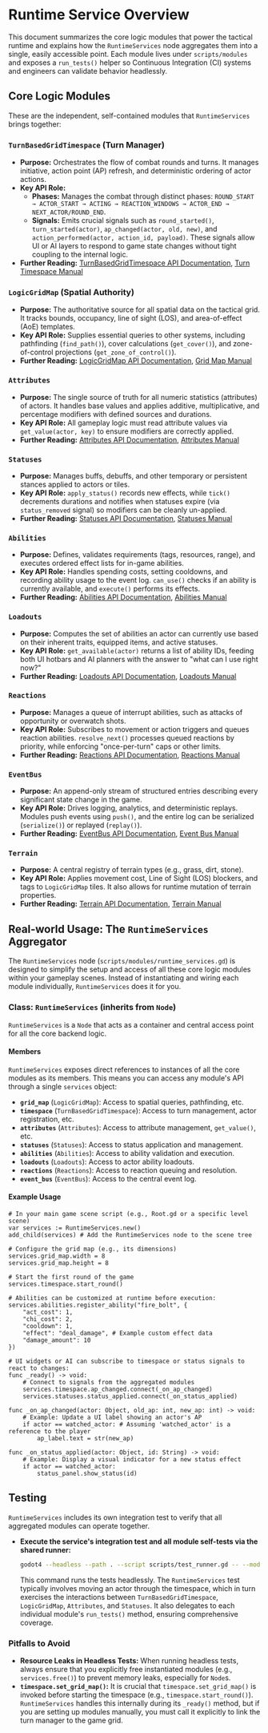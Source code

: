 # Runtime Service Overview

This document summarizes the core logic modules that power the tactical runtime and explains how the `RuntimeServices` node aggregates them into a single, easily accessible point. Each module lives under `scripts/modules` and exposes a `run_tests()` helper so Continuous Integration (CI) systems and engineers can validate behavior headlessly.

## Core Logic Modules

These are the independent, self-contained modules that `RuntimeServices` brings together:

### `TurnBasedGridTimespace` (Turn Manager)

*   **Purpose:** Orchestrates the flow of combat rounds and turns. It manages initiative, action point (AP) refresh, and deterministic ordering of actor actions.
*   **Key API Role:**
    *   **Phases:** Manages the combat through distinct phases: `ROUND_START → ACTOR_START → ACTING → REACTION_WINDOWS → ACTOR_END → NEXT_ACTOR/ROUND_END`.
    *   **Signals:** Emits crucial signals such as `round_started()`, `turn_started(actor)`, `ap_changed(actor, old, new)`, and `action_performed(actor, action_id, payload)`. These signals allow UI or AI layers to respond to game state changes without tight coupling to the internal logic.
*   **Further Reading:** [TurnBasedGridTimespace API Documentation](html/TurnBasedGridTimespace.html), [Turn Timespace Manual](turn_timespace_manual.md)

### `LogicGridMap` (Spatial Authority)

*   **Purpose:** The authoritative source for all spatial data on the tactical grid. It tracks bounds, occupancy, line of sight (LOS), and area-of-effect (AoE) templates.
*   **Key API Role:** Supplies essential queries to other systems, including pathfinding (`find_path()`), cover calculations (`get_cover()`), and zone-of-control projections (`get_zone_of_control()`).
*   **Further Reading:** [LogicGridMap API Documentation](html/GridLogic.html), [Grid Map Manual](grid_map_manual.md)

### `Attributes`

*   **Purpose:** The single source of truth for all numeric statistics (attributes) of actors. It handles base values and applies additive, multiplicative, and percentage modifiers with defined sources and durations.
*   **Key API Role:** All gameplay logic must read attribute values via `get_value(actor, key)` to ensure modifiers are correctly applied.
*   **Further Reading:** [Attributes API Documentation](html/Attributes.html), [Attributes Manual](attributes_manual.md)

### `Statuses`

*   **Purpose:** Manages buffs, debuffs, and other temporary or persistent stances applied to actors or tiles.
*   **Key API Role:** `apply_status()` records new effects, while `tick()` decrements durations and notifies when statuses expire (via `status_removed` signal) so modifiers can be cleanly un-applied.
*   **Further Reading:** [Statuses API Documentation](html/Statuses.html), [Statuses Manual](statuses_manual.md)

### `Abilities`

*   **Purpose:** Defines, validates requirements (tags, resources, range), and executes ordered effect lists for in-game abilities.
*   **Key API Role:** Handles spending costs, setting cooldowns, and recording ability usage to the event log. `can_use()` checks if an ability is currently available, and `execute()` performs its effects.
*   **Further Reading:** [Abilities API Documentation](html/Abilities.html), [Abilities Manual](abilities_manual.md)

### `Loadouts`

*   **Purpose:** Computes the set of abilities an actor can currently use based on their inherent traits, equipped items, and active statuses.
*   **Key API Role:** `get_available(actor)` returns a list of ability IDs, feeding both UI hotbars and AI planners with the answer to "what can I use right now?"
*   **Further Reading:** [Loadouts API Documentation](html/Loadouts.html), [Loadouts Manual](loadouts_manual.md)

### `Reactions`

*   **Purpose:** Manages a queue of interrupt abilities, such as attacks of opportunity or overwatch shots.
*   **Key API Role:** Subscribes to movement or action triggers and queues reaction abilities. `resolve_next()` processes queued reactions by priority, while enforcing "once-per-turn" caps or other limits.
*   **Further Reading:** [Reactions API Documentation](html/Reactions.html), [Reactions Manual](reactions_manual.md)

### `EventBus`

*   **Purpose:** An append-only stream of structured entries describing every significant state change in the game.
*   **Key API Role:** Drives logging, analytics, and deterministic replays. Modules push events using `push()`, and the entire log can be serialized (`serialize()`) or replayed (`replay()`).
*   **Further Reading:** [EventBus API Documentation](html/EventBus.html), [Event Bus Manual](event_bus_manual.md)

### `Terrain`

*   **Purpose:** A central registry of terrain types (e.g., grass, dirt, stone).
*   **Key API Role:** Applies movement cost, Line of Sight (LOS) blockers, and tags to `LogicGridMap` tiles. It also allows for runtime mutation of terrain properties.
*   **Further Reading:** [Terrain API Documentation](html/Terrain.html), [Terrain Manual](terrain_manual.md)

## Real-world Usage: The `RuntimeServices` Aggregator

The `RuntimeServices` node (`scripts/modules/runtime_services.gd`) is designed to simplify the setup and access of all these core logic modules within your gameplay scenes. Instead of instantiating and wiring each module individually, `RuntimeServices` does it for you.

### Class: `RuntimeServices` (inherits from `Node`)

`RuntimeServices` is a `Node` that acts as a container and central access point for all the core backend logic.

#### Members

`RuntimeServices` exposes direct references to instances of all the core modules as its members. This means you can access any module's API through a single `services` object:

*   **`grid_map`** (`LogicGridMap`): Access to spatial queries, pathfinding, etc.
*   **`timespace`** (`TurnBasedGridTimespace`): Access to turn management, actor registration, etc.
*   **`attributes`** (`Attributes`): Access to attribute management, `get_value()`, etc.
*   **`statuses`** (`Statuses`): Access to status application and management.
*   **`abilities`** (`Abilities`): Access to ability validation and execution.
*   **`loadouts`** (`Loadouts`): Access to actor ability loadouts.
*   **`reactions`** (`Reactions`): Access to reaction queuing and resolution.
*   **`event_bus`** (`EventBus`): Access to the central event log.

#### Example Usage

```gdscript
# In your main game scene script (e.g., Root.gd or a specific level scene)
var services := RuntimeServices.new()
add_child(services) # Add the RuntimeServices node to the scene tree

# Configure the grid map (e.g., its dimensions)
services.grid_map.width = 8
services.grid_map.height = 8

# Start the first round of the game
services.timespace.start_round()

# Abilities can be customized at runtime before execution:
services.abilities.register_ability("fire_bolt", {
    "act_cost": 1,
    "chi_cost": 2,
    "cooldown": 1,
    "effect": "deal_damage", # Example custom effect data
    "damage_amount": 10
})

# UI widgets or AI can subscribe to timespace or status signals to react to changes:
func _ready() -> void:
    # Connect to signals from the aggregated modules
    services.timespace.ap_changed.connect(_on_ap_changed)
    services.statuses.status_applied.connect(_on_status_applied)

func _on_ap_changed(actor: Object, old_ap: int, new_ap: int) -> void:
    # Example: Update a UI label showing an actor's AP
    if actor == watched_actor: # Assuming 'watched_actor' is a reference to the player
        ap_label.text = str(new_ap)

func _on_status_applied(actor: Object, id: String) -> void:
    # Example: Display a visual indicator for a new status effect
    if actor == watched_actor:
        status_panel.show_status(id)
```

## Testing

`RuntimeServices` includes its own integration test to verify that all aggregated modules can operate together.

*   **Execute the service's integration test and all module self-tests via the shared runner:**

    ```bash
    godot4 --headless --path . --script scripts/test_runner.gd -- --module=runtime_services
    ```

    This command runs the tests headlessly. The `RuntimeServices` test typically involves moving an actor through the timespace, which in turn exercises the interactions between `TurnBasedGridTimespace`, `LogicGridMap`, `Attributes`, and `Statuses`. It also delegates to each individual module's `run_tests()` method, ensuring comprehensive coverage.

### Pitfalls to Avoid

*   **Resource Leaks in Headless Tests:** When running headless tests, always ensure that you explicitly free instantiated modules (e.g., `services.free()`) to prevent memory leaks, especially for `Node`s.
*   **`timespace.set_grid_map()`:** It is crucial that `timespace.set_grid_map()` is invoked before starting the timespace (e.g., `timespace.start_round()`). `RuntimeServices` handles this internally during its `_ready()` method, but if you are setting up modules manually, you must call it explicitly to link the turn manager to the game grid.